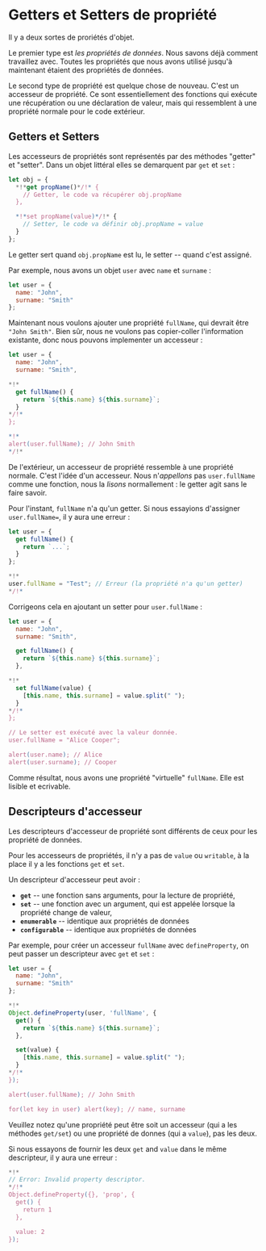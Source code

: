 
# Getters et Setters de propriété

Il y a deux sortes de proriétés d'objet.

Le premier type est *les propriétés de données*. Nous savons déjà comment travaillez avec. Toutes les propriétés que nous avons utilisé jusqu'à maintenant étaient des propriétés de données.

Le second type de propriété est quelque chose de nouveau. C'est un accesseur de propriété. Ce sont essentiellement des fonctions qui exécute une récupération ou une déclaration de valeur, mais qui ressemblent à une propriété normale pour le code extérieur.

## Getters et Setters

Les accesseurs de propriétés sont représentés par des méthodes "getter" et "setter". Dans un objet littéral elles se demarquent par `get` et `set` :

```js
let obj = {
  *!*get propName()*/!* {
    // Getter, le code va récupérer obj.propName
  },

  *!*set propName(value)*/!* {
    // Setter, le code va définir obj.propName = value
  }
};
```

Le getter sert quand `obj.propName` est lu, le setter -- quand c'est assigné.

Par exemple, nous avons un objet `user` avec `name` et `surname` :

```js
let user = {
  name: "John",
  surname: "Smith"
};
```

Maintenant nous voulons ajouter une propriété `fullName`, qui devrait être `"John Smith"`. Bien sûr, nous ne voulons pas copier-coller l'information existante, donc nous pouvons implementer un accesseur :

```js run
let user = {
  name: "John",
  surname: "Smith",

*!*
  get fullName() {
    return `${this.name} ${this.surname}`;
  }
*/!*
};

*!*
alert(user.fullName); // John Smith
*/!*
```

De l'extérieur, un accesseur de propriété ressemble à une propriété normale. C'est l'idée d'un accesseur. Nous n'*appellons* pas `user.fullName` comme une fonction, nous la *lisons* normallement : le getter agit sans le faire savoir.

Pour l'instant, `fullName` n'a qu'un getter. Si nous essayions d'assigner `user.fullName=`, il y aura une erreur :

```js run
let user = {
  get fullName() {
    return `...`;
  }
};

*!*
user.fullName = "Test"; // Erreur (la propriété n'a qu'un getter)
*/!*
```

Corrigeons cela en ajoutant un setter pour `user.fullName` :


```js run
let user = {
  name: "John",
  surname: "Smith",

  get fullName() {
    return `${this.name} ${this.surname}`;
  },

*!*
  set fullName(value) {
    [this.name, this.surname] = value.split(" ");
  }
*/!*
};

// Le setter est exécuté avec la valeur donnée.
user.fullName = "Alice Cooper";

alert(user.name); // Alice
alert(user.surname); // Cooper
```

Comme résultat, nous avons une propriété "virtuelle" `fullName`. Elle est lisible et ecrivable.

## Descripteurs d'accesseur

Les descripteurs d'accesseur de propriété sont différents de ceux pour les propriété de données.

Pour les accesseurs de propriétés, il n'y a pas de `value` ou `writable`, à la place il y a les fonctions `get` et `set`.

Un descripteur d'accesseur peut avoir :

- **`get`** -- une fonction sans arguments, pour la lecture de propriété,
- **`set`** -- une fonction avec un argument, qui est appelée lorsque la propriété change de valeur,
- **`enumerable`** -- identique aux propriétés de données
- **`configurable`** -- identique aux propriétés de données

Par exemple, pour créer un accesseur `fullName` avec `defineProperty`, on peut passer un descripteur avec `get` et `set` :

```js run
let user = {
  name: "John",
  surname: "Smith"
};

*!*
Object.defineProperty(user, 'fullName', {
  get() {
    return `${this.name} ${this.surname}`;
  },

  set(value) {
    [this.name, this.surname] = value.split(" ");
  }
*/!*
});

alert(user.fullName); // John Smith

for(let key in user) alert(key); // name, surname
```

Veuillez notez qu'une propriété peut être soit un accesseur (qui a les méthodes `get/set`) ou une propriété de donnes (qui a `value`), pas les deux.

Si nous essayons de fournir les deux `get` and `value` dans le même descripteur, il y aura une erreur :

```js run
*!*
// Error: Invalid property descriptor.
*/!*
Object.defineProperty({}, 'prop', {
  get() {
    return 1
  },

  value: 2
});
```